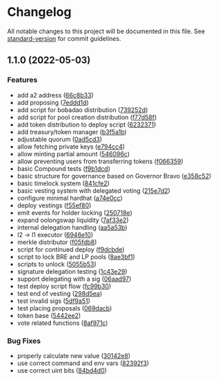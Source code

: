 # Changelog

All notable changes to this project will be documented in this file. See [standard-version](https://github.com/conventional-changelog/standard-version) for commit guidelines.

## 1.1.0 (2022-05-03)


### Features

* add a2 address ([66c8b33](https://github.com/ShibuiDAO/shibui/commit/66c8b332d35cfe320023e64bd114b4e90cb706a3))
* add proposing ([7eddd1d](https://github.com/ShibuiDAO/shibui/commit/7eddd1d1f7c84286f1e30c6b7d2c0693352c1396))
* add script for bobadao distribution ([739252d](https://github.com/ShibuiDAO/shibui/commit/739252da2b6dfc973707a6cf41c018dee970fae9))
* add script for pool creation distribution ([f77d58f](https://github.com/ShibuiDAO/shibui/commit/f77d58f37d947a20e1a72ccc3197c04b82078856))
* add token distribution to deploy script ([6232371](https://github.com/ShibuiDAO/shibui/commit/6232371f51a2dce704c0113e3f41621b1bac3c03))
* add treasury/token manager ([b3f5a1b](https://github.com/ShibuiDAO/shibui/commit/b3f5a1baee756c87cfe3d52bb661ab938f6a4234))
* adjustable quorum ([0ad5cd3](https://github.com/ShibuiDAO/shibui/commit/0ad5cd398eefe13696318b5e6a8c93606783969f))
* allow fetching private keys ([e794cc4](https://github.com/ShibuiDAO/shibui/commit/e794cc4426379961a09b17af2961171e3805961e))
* allow minting partial amount ([546096c](https://github.com/ShibuiDAO/shibui/commit/546096c9e1dd38dfa233b1690703ec99c9f601ad))
* allow preventing users from transferring tokens ([f066359](https://github.com/ShibuiDAO/shibui/commit/f066359eeb9f8a1f1f9ca06263793fd54f05553a))
* basic Compound tests ([f9b1dcd](https://github.com/ShibuiDAO/shibui/commit/f9b1dcd06c0d3d52f094f1e7904a3e5100bb7112))
* basic structure for governance based on Governor Bravo ([e358c52](https://github.com/ShibuiDAO/shibui/commit/e358c52743941f843ae80f8048f992f5aab58432))
* basic timelock system ([841cfe2](https://github.com/ShibuiDAO/shibui/commit/841cfe23a0029c53fec807364a98d8614ee84bcc))
* basic vesting system with delegated voting ([215e7d2](https://github.com/ShibuiDAO/shibui/commit/215e7d2f29b7750b34cd24db02a2a9634182d71b))
* configure minimal hardhat ([a74e0cc](https://github.com/ShibuiDAO/shibui/commit/a74e0cc9dd6629b18d96b8705652072a75be6436))
* deploy vestings ([f55ef80](https://github.com/ShibuiDAO/shibui/commit/f55ef80358df3e906f0175604ead36375835a0e5))
* emit events for holder locking ([250718e](https://github.com/ShibuiDAO/shibui/commit/250718e4d6b338fbb4acca246b9936bb152897c6))
* expand oolongswap liquidity ([7af33e2](https://github.com/ShibuiDAO/shibui/commit/7af33e24aaa93d87d3f84bcbc8538994c51cc39e))
* internal delegation handling ([aa5a53b](https://github.com/ShibuiDAO/shibui/commit/aa5a53b24459004d2e001387b70300b1be797b76))
* l2 -> l1 executor ([6946e10](https://github.com/ShibuiDAO/shibui/commit/6946e10031fc391f301730df5310718e17cdb877))
* merkle distributor ([f05fdb8](https://github.com/ShibuiDAO/shibui/commit/f05fdb810809a1f99180c3d800b8b987091d03ff))
* script for continued deploy ([f9dcbde](https://github.com/ShibuiDAO/shibui/commit/f9dcbdee111b524db283e371c908375d6f6576ee))
* script to lock BRE and LP pools ([8ae3bf1](https://github.com/ShibuiDAO/shibui/commit/8ae3bf17db6035e844d6018532587e31941465d8))
* scripts to unlock ([5055b53](https://github.com/ShibuiDAO/shibui/commit/5055b5379f804c8ca4c8f40337801a871d89c19b))
* signature delegation testing ([1c43e29](https://github.com/ShibuiDAO/shibui/commit/1c43e29497bee404030b8026a296565c408defc9))
* support delegating with a sig ([06aad97](https://github.com/ShibuiDAO/shibui/commit/06aad97b27f36ab90468bc492a83ec409778c77b))
* test deploy script flow ([fc99b30](https://github.com/ShibuiDAO/shibui/commit/fc99b309938cc8c5cb2a02e10d5a5013c431c800))
* test end of vesting ([298d5ea](https://github.com/ShibuiDAO/shibui/commit/298d5eabe0dbf8b6305deccf58971d084f48f5f3))
* test invalid sigs ([5df9a51](https://github.com/ShibuiDAO/shibui/commit/5df9a514579d61464f1003b1a7829e0ede38e9ef))
* test placing proposals ([069dacb](https://github.com/ShibuiDAO/shibui/commit/069dacb27bf00790b0b59ab077e58fcd7e4488ee))
* token base ([5442ee2](https://github.com/ShibuiDAO/shibui/commit/5442ee2bb8f889da29f497fcc9561d2e5bec757b))
* vote related functions ([8af971c](https://github.com/ShibuiDAO/shibui/commit/8af971c4fa5a7949338f4c286af2c9abdee904ff))


### Bug Fixes

* properly calculate new value ([30142e8](https://github.com/ShibuiDAO/shibui/commit/30142e84292306e402e6169fe5cecf138095fdc1))
* use correct command and env vars ([82392f3](https://github.com/ShibuiDAO/shibui/commit/82392f362c5fccc0a921baed5c0d58a415b7aed3))
* use correct uint bits ([84bd4d0](https://github.com/ShibuiDAO/shibui/commit/84bd4d04e2800291185c4929240948af0e0e9888))
